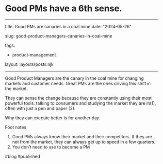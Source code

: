 # Good PMs have a 6th sense.

---
title: Good PMs are canaries in a coal mine
date: "2024-05-26"
 
slug: good-product-managers-canaries-in-coal-mine

tags: 
- product-management

layout: layouts/posts.njk

--- 

Good Product Managers are the canary in the coal mine for changing markets and customer needs. Great PMs are the ones driving this shift in the market. 

They can sense the change because they are constantly using their most powerful tools: talking to consumers and studying the market they are in(1), often with just a pen and paper (2).

Why they can execute better is for another day.

Foot notes
1. Good PMs always know their market and their competitors. If they are not from the market, they can always get up to speed in a few quarters.
2. You don’t need to use <insert digital product name here> to become a PM

#blog #published